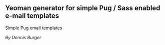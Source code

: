 ## Yeoman generator for simple Pug / Sass enabled e-mail templates

Simple Pug email templates

*By Dennis Burger*